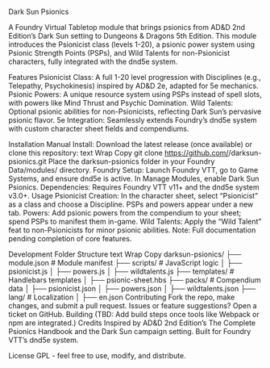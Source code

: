 Dark Sun Psionics

A Foundry Virtual Tabletop module that brings psionics from AD&D 2nd Edition’s Dark Sun setting to Dungeons & Dragons 5th Edition. This module introduces the Psionicist class (levels 1-20), a psionic power system using Psionic Strength Points (PSPs), and Wild Talents for non-Psionicist characters, fully integrated with the dnd5e system.

Features
Psionicist Class: A full 1-20 level progression with Disciplines (e.g., Telepathy, Psychokinesis) inspired by AD&D 2e, adapted for 5e mechanics.
Psionic Powers: A unique resource system using PSPs instead of spell slots, with powers like Mind Thrust and Psychic Domination.
Wild Talents: Optional psionic abilities for non-Psionicists, reflecting Dark Sun’s pervasive psionic flavor.
5e Integration: Seamlessly extends Foundry’s dnd5e system with custom character sheet fields and compendiums.

Installation
Manual Install:
Download the latest release (once available) or clone this repository:
text
Wrap
Copy
git clone https://github.com/<your-username>/darksun-psionics.git
Place the darksun-psionics folder in your Foundry Data/modules/ directory.
Foundry Setup:
Launch Foundry VTT, go to Game Systems, and ensure dnd5e is active.
In Manage Modules, enable Dark Sun Psionics.
Dependencies: Requires Foundry VTT v11+ and the dnd5e system v3.0+.
Usage
Psionicist Creation: In the character sheet, select “Psionicist” as a class and choose a Discipline. PSPs and powers appear under a new tab.
Powers: Add psionic powers from the compendium to your sheet; spend PSPs to manifest them in-game.
Wild Talents: Apply the “Wild Talent” feat to non-Psionicists for minor psionic abilities.
Note: Full documentation pending completion of core features.

Development
Folder Structure
text
Wrap
Copy
darksun-psionics/
├── module.json          # Module manifest
├── scripts/            # JavaScript logic
│   ├── psionicist.js
│   ├── powers.js
│   ├── wildtalents.js
├── templates/          # Handlebars templates
│   ├── psionic-sheet.hbs
├── packs/             # Compendium data
│   ├── psionicist.json
│   ├── powers.json
│   ├── wildtalents.json
├── lang/              # Localization
│   ├── en.json
Contributing
Fork the repo, make changes, and submit a pull request.
Issues or feature suggestions? Open a ticket on GitHub.
Building
(TBD: Add build steps once tools like Webpack or npm are integrated.)
Credits
Inspired by AD&D 2nd Edition’s The Complete Psionics Handbook and the Dark Sun campaign setting.
Built for Foundry VTT’s dnd5e system.

License
GPL - feel free to use, modify, and distribute.